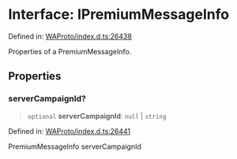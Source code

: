 # Interface: IPremiumMessageInfo

Defined in: [WAProto/index.d.ts:26438](https://github.com/Riders004/Tv/blob/3d6aaf6f3efb499dc9d0ca82bb24083bb45a8478/WAProto/index.d.ts#L26438)

Properties of a PremiumMessageInfo.

## Properties

### serverCampaignId?

> `optional` **serverCampaignId**: `null` \| `string`

Defined in: [WAProto/index.d.ts:26441](https://github.com/Riders004/Tv/blob/3d6aaf6f3efb499dc9d0ca82bb24083bb45a8478/WAProto/index.d.ts#L26441)

PremiumMessageInfo serverCampaignId
